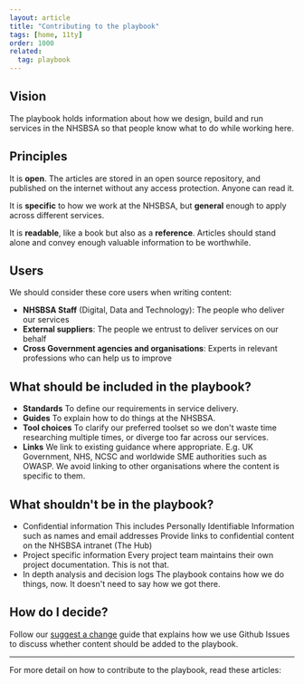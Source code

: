 ```yaml
---
layout: article
title: "Contributing to the playbook"
tags: [home, 11ty]
order: 1000
related:
  tag: playbook
---
```

## Vision

The playbook holds information about how we design, build and run services in the NHSBSA so that people know what to do while working here.

## Principles

It is __open__. The articles are stored in an open source repository, and published on the internet without any access protection. Anyone can read it.

It is __specific__ to how we work at the NHSBSA, but __general__ enough to apply across different services.

It is __readable__, like a book but also as a __reference__. Articles should stand alone and convey enough valuable information to be worthwhile.

## Users

We should consider these core users when writing content:

* __NHSBSA Staff__ (Digital, Data and Technology): The people who deliver our services
* __External suppliers__: The people we entrust to deliver services on our behalf
* __Cross Government agencies and organisations__: Experts in relevant professions who can help us to improve

## What should be included in the playbook?

* __Standards__
  To define our requirements in service delivery.
* __Guides__
  To explain how to do things at the NHSBSA.
* __Tool choices__
  To clarify our preferred toolset so we don't waste time researching multiple times, or diverge too far across our services.
* __Links__
  We link to existing guidance where appropriate. E.g. UK Government, NHS, NCSC and worldwide SME authorities such as OWASP.
  We avoid linking to other organisations where the content is specific to them.  

## What shouldn't be in the playbook?

* Confidential information
  This includes Personally Identifiable Information such as names and email addresses
  Provide links to confidential content on the NHSBSA intranet (The Hub)
* Project specific information
  Every project team maintains their own project documentation. This is not that.
* In depth analysis and decision logs
  The playbook contains how we do things, now. It doesn't need to say how we got there.

## How do I decide?

Follow our [suggest a change](../how-to-contribute/github-issues/) guide that explains how we use Github Issues to discuss whether content should be added to the playbook.

---

For more detail on how to contribute to the playbook, read these articles:

